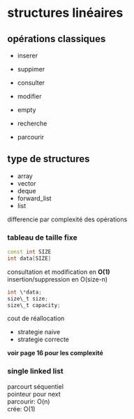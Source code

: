 # structures linéaires

## opérations classiques
* inserer
* suppimer
* consulter
* modifier

* empty
* recherche
* parcourir

## type de structures

* array
* vector
* deque
* forward\_list
* list


differencie par complexité des opérations

### tableau de taille fixe

```cpp
const int SIZE
int data[SIZE]
```
consultation et modification en __O(1)__  
insertion/suppression en O(size-n)  


```cpp
int \*data;
size\_t size;
size\_t capacity;
```

cout de réallocation  
* strategie naive
* strategie correcte

__voir page 16 pour les complexité__  

### single linked list

parcourt séquentiel  
pointeur pour next  
parcourir: O(n)  
crée: O(1)  


